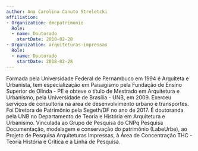 ```yaml
---
author: Ana Carolina Canuto Streletcki
affiliation:
- Organization: dmcpatrimonio
  Role:
  - name: Doutorado
    startDate: 2018-02-28
- Organization: arquiteturas-impressas
  Role:
  - name: Doutorado
    startDate: 2018-02-28
---
```


Formada pela Universidade Federal de Pernambuco em 1994 é Arquiteta e
Urbanista, tem especialização em Paisagismo pela Fundação de Ensino
Superior de Olinda - PE e obteve o título de Mestrado em Arquitetura e
Urbanismo, pela Universidade de Brasília - UNB, em 2009. Exerceu
serviços de consultoria na área de desenvolvimento urbano e transportes.
Foi Diretora de Patrimônio pela Segeth/DF no ano de 2017. É doutoranda
pela UNB no Departamento de Teoria e História em Arquitetura e
Urbanismo. Vinculada ao Grupo de Pesquisa do CNPq Pesquisa Documentação,
modelagem e conservação do patrimônio (LabeUrbe), ao Projeto de Pesquisa
Arquiteturas Impressas, à Área de Concentração THC - Teoria História e
Crítica e à Linha de Pesquisa.

